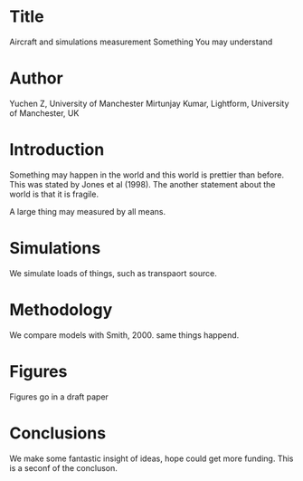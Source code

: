 # Title
Aircraft and simulations measurement Something You may understand

# Author
Yuchen Z, University of Manchester
Mirtunjay Kumar, Lightform, University of Manchester, UK

# Introduction
Something may happen in the world and this world is prettier than before. This was stated by Jones et al (1998). The another statement about the world is that it is fragile. 

A large thing may measured by all means.

# Simulations
We simulate loads of things, such as transpaort source.

# Methodology
We compare models with Smith, 2000.
same things happend.

# Figures
Figures go in a draft paper

# Conclusions
We make some fantastic insight of ideas, hope could get more funding. This is a seconf of the concluson.

